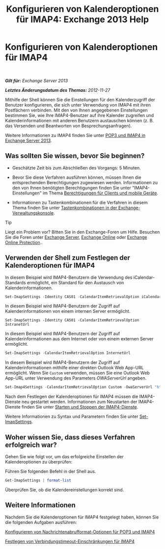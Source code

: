 ﻿---
title: 'Konfigurieren von Kalenderoptionen für IMAP4: Exchange 2013 Help'
TOCTitle: Konfigurieren von Kalenderoptionen für IMAP4
ms:assetid: 6679c8b2-3f0f-449a-a17c-a7b30001538c
ms:mtpsurl: https://technet.microsoft.com/de-de/library/Aa998606(v=EXCHG.150)
ms:contentKeyID: 50554829
ms.date: 04/24/2018
mtps_version: v=EXCHG.150
ms.translationtype: HT
---

# Konfigurieren von Kalenderoptionen für IMAP4

 

_**Gilt für:** Exchange Server 2013_

_**Letztes Änderungsdatum des Themas:** 2012-11-27_

Mithilfe der Shell können Sie die Einstellungen für den Kalenderzugriff der Benutzer konfigurieren, die sich unter Verwendung von IMAP4 mit ihren Postfächern verbinden. Mit den von Ihnen angegebenen Einstellungen bestimmen Sie, wie Ihre IMAP4-Benutzer auf ihre Kalender zugreifen und Kalenderinformationen mit anderen Benutzern austauschen können (z. B. das Versenden und Beantworten von Besprechungsanfragen).

Weitere Informationen zu IMAP4 finden Sie unter [POP3 und IMAP4 in Exchange Server 2013](pop3-and-imap4-in-exchange-server-2013-exchange-2013-help.md).

## Was sollten Sie wissen, bevor Sie beginnen?

  - Geschätzte Zeit bis zum Abschließen des Vorgangs: 5 Minuten.

  - Bevor Sie diese Verfahren ausführen können, müssen Ihnen die entsprechenden Berechtigungen zugewiesen werden. Informationen zu den von Ihnen benötigten Berechtigungen finden Sie unter "IMAP4-Einstellungen" im Thema [Berechtigungen für Clients und mobile Geräte](clients-and-mobile-devices-permissions-exchange-2013-help.md).

  - Informationen zu Tastenkombinationen für die Verfahren in diesem Thema finden Sie unter [Tastenkombinationen in der Exchange-Verwaltungskonsole](keyboard-shortcuts-in-the-exchange-admin-center-exchange-online-protection-help.md).


> [!TIP]
> Liegt ein Problem vor? Bitten Sie in den Exchange-Foren um Hilfe. Besuchen Sie die Foren unter <A href="https://go.microsoft.com/fwlink/p/?linkid=60612">Exchange Server</A>, <A href="https://go.microsoft.com/fwlink/p/?linkid=267542">Exchange Online</A> oder <A href="https://go.microsoft.com/fwlink/p/?linkid=285351">Exchange Online Protection</A>..



## Verwenden der Shell zum Festlegen der Kalenderoptionen für IMAP4

In diesem Beispiel wird IMAP4-Benutzern die Verwendung des iCalendar-Standards ermöglicht, ein Standard für den Austausch von Kalenderinformationen.

```powershell
Set-ImapSettings -Identity CAS01 -CalendarItemRetrievalOption iCalendar
```

In diesem Beispiel wird IMAP4-Benutzern der Zugriff auf Kalenderinformationen von einem internen Server ermöglicht.

    Set-ImapSettings -Identity CAS01 -CalendarItemRetrievalOption IntranetUrl 

In diesem Beispiel wird IMAP4-Benutzern der Zugriff auf Kalenderinformationen aus dem Internet oder von einem externen Server ermöglicht.

```powershell
Set-ImapSettings -CalendarItemRetrievalOption InternetUrl
```

In diesem Beispiel wird IMAP4-Benutzern der Zugriff auf Kalenderinformationen mithilfe einer direkten Outlook Web App-URL ermöglicht. Wenn Sie `Custom` verwenden, müssen Sie eine Outlook Web App-URL unter Verwendung des Parameters *OWAServerUrl* angeben.

```powershell
Set-Imap4Settings -CalendarItemRetrievalOption Custom -OwaServerUrl "https://OwaServer01"
```

Nach dem Festlegen der Kalenderoptionen für IMAP4 müssen die IMAP4-Dienste neu gestartet werden. Informationen zum Neustarten der IMAP4-Dienste finden Sie unter [Starten und Stoppen der IMAP4-Dienste](start-and-stop-the-imap4-services-exchange-2013-help.md).

Weitere Informationen zu Syntax und Parametern finden Sie unter [Set-ImapSettings](https://technet.microsoft.com/de-de/library/aa998252\(v=exchg.150\)).

## Woher wissen Sie, dass dieses Verfahren erfolgreich war?

Gehen Sie wie folgt vor, um das erfolgreiche Einstellen der Kalenderoptionen zu überprüfen:

Führen Sie folgenden Befehl in der Shell aus.

```powershell
Get-ImapSettings | format-list
```

Überprüfen Sie, ob die Kalendereinstellungen korrekt sind.

## Weitere Informationen

Nachdem Sie die Kalenderoptionen für IMAP4 festgelegt haben, können Sie die folgenden Aufgaben ausführen:

[Konfigurieren von Nachrichtenabrufformat-Optionen für POP3 und IMAP4](configure-pop3-and-imap4-message-retrieval-format-options-exchange-2013-help.md)

[Festlegen von Verbindungstimeout-Einschränkungen für IMAP4](set-connection-time-out-limits-for-imap4-exchange-2013-help.md)

